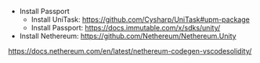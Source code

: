 



* Install Passport
  * Install UniTask: https://github.com/Cysharp/UniTask#upm-package
  * Install Passport: https://docs.immutable.com/x/sdks/unity/
* Install Nethereum: https://github.com/Nethereum/Nethereum.Unity


https://docs.nethereum.com/en/latest/nethereum-codegen-vscodesolidity/